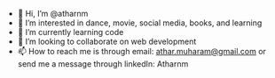 - 👋 Hi, I’m @atharnm
- 👀 I’m interested in dance, movie, social media, books, and learning
- 🌱 I’m currently learning code
- 💞️ I’m looking to collaborate on web development
- 📫 How to reach me is through email: athar.muharam@gmail.com or send me a message through linkedIn: Atharnm

<!---
atharnm/atharnm is a ✨ special ✨ repository because its `README.md` (this file) appears on your GitHub profile.
You can click the Preview link to take a look at your changes.
--->
